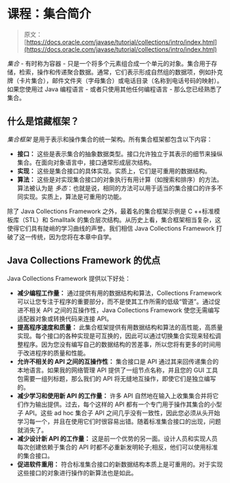 # 课程：集合简介

> 原文： [https://docs.oracle.com/javase/tutorial/collections/intro/index.html](https://docs.oracle.com/javase/tutorial/collections/intro/index.html)

_集合_ - 有时称为容器 - 只是一个将多个元素组合成一个单元的对象。集合用于存储，检索，操作和传递聚合数据。通常，它们表示形成自然组的数据项，例如扑克牌（卡片集合），邮件文件夹（字母集合）或电话目录（名称到电话号码的映射）。如果您使用过 Java 编程语言 - 或者只使用其他任何编程语言 - 那么您已经熟悉了集合。

## 什么是馆藏框架？

_集合框架_ 是用于表示和操作集合的统一架构。所有集合框架都包含以下内容：

*   **接口：** 这些是表示集合的抽象数据类型。接口允许独立于其表示的细节来操纵集合。在面向对象语言中，接口通常形成层次结构。
*   **实现：** 这些是集合接口的具体实现。实质上，它们是可重用的数据结构。
*   **算法：** 这些是对实现集合接口的对象执行有用计算（如搜索和排序）的方法。算法被认为是 _多态_：也就是说，相同的方法可以用于适当的集合接口的许多不同实现。实质上，算法是可重用的功能。

除了 Java Collections Framework 之外，最着名的集合框架示例是 C ++标准模板库（STL）和 Smalltalk 的集合层次结构。从历史上看，集合框架相当复杂，这使得它们具有陡峭的学习曲线的声誉。我们相信 Java Collections Framework 打破了这一传统，因为您将在本章中自学。

## Java Collections Framework 的优点

Java Collections Framework 提供以下好处：

*   **减少编程工作量：** 通过提供有用的数据结构和算法，Collections Framework 可以让您专注于程序的重要部分，而不是使其工作所需的低级“管道”。通过促进不相关 API 之间的互操作性，Java Collections Framework 使您无需编写适配器对象或转换代码来连接 API。
*   **提高程序速度和质量：** 此集合框架提供有用数据结构和算法的高性能，高质量实现。每个接口的各种实现是可互换的，因此可以通过切换集合实现来轻松调整程序。因为您没有编写自己的数据结构的苦差事，所以您将有更多的时间用于改进程序的质量和性能。
*   **允许不相关的 API 之间的互操作性：** 集合接口是 API 通过其来回传递集合的本地语言。如果我的网络管理 API 提供了一组节点名称，并且您的 GUI 工具包需要一组列标题，那么我们的 API 将无缝地互操作，即使它们是独立编写的。
*   **减少学习和使用新 API 的工作量：** 许多 API 自然地在输入上收集集合并将它们作为输出提供。过去，每个这样的 API 都有一个专门用于操作其集合的小型子 API。这些 ad hoc 集合子 API 之间几乎没有一致性，因此您必须从头开始学习每一个，并且在使用它们时很容易出错。随着标准集合接口的出现，问题就消失了。
*   **减少设计新 API 的工作量：** 这是前一个优势的另一面。设计人员和实现人员每次创建依赖于集合的 API 时都不必重新发明轮子;相反，他们可以使用标准的集合接口。
*   **促进软件重用：** 符合标准集合接口的新数据结构本质上是可重用的。对于实现这些接口的对象进行操作的新算法也是如此。